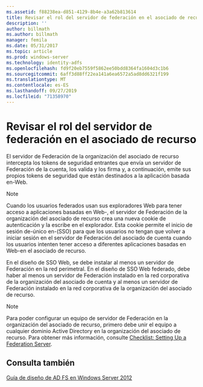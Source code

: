 ```yaml
---
ms.assetid: f88238ea-d851-4129-8b4e-a3a62b813614
title: Revisar el rol del servidor de federación en el asociado de recurso
description: ''
author: billmath
ms.author: billmath
manager: femila
ms.date: 05/31/2017
ms.topic: article
ms.prod: windows-server
ms.technology: identity-adfs
ms.openlocfilehash: fd9f20eb7559f5862ee50bdd8364fa1604d3c1b6
ms.sourcegitcommit: 6aff3d88ff22ea141a6ea6572a5ad8dd6321f199
ms.translationtype: MT
ms.contentlocale: es-ES
ms.lasthandoff: 09/27/2019
ms.locfileid: "71358970"
---
```

# <a name="review-the-role-of-the-federation-server-in-the-resource-partner"></a>Revisar el rol del servidor de federación en el asociado de recurso

El servidor de Federación de la organización del asociado de recurso intercepta los tokens de seguridad entrantes que envía un servidor de Federación de la cuenta, los valida y los firma y, a continuación, emite sus propios tokens de seguridad que están destinados a la aplicación basada en\-Web.  
  
> [!NOTE]  
> Cuando los usuarios federados usan sus exploradores Web para tener acceso a aplicaciones basadas en Web\-, el servidor de Federación de la organización del asociado de recurso crea una nueva cookie de autenticación y la escribe en el explorador. Esta cookie permite el inicio de sesión de\-único en\-\(SSO\) para que los usuarios no tengan que volver a iniciar sesión en el servidor de Federación del asociado de cuenta cuando los usuarios intenten tener acceso a diferentes aplicaciones basadas en Web\-en el asociado de recurso.  
  
En el diseño de SSO Web, se debe instalar al menos un servidor de Federación en la red perimetral. En el diseño de SSO Web federado, debe haber al menos un servidor de Federación instalado en la red corporativa de la organización del asociado de cuenta y al menos un servidor de Federación instalado en la red corporativa de la organización del asociado de recurso.  
  
> [!NOTE]  
> Para poder configurar un equipo de servidor de Federación en la organización del asociado de recurso, primero debe unir el equipo a cualquier dominio Active Directory en la organización del asociado de recurso. Para obtener más información, consulte [Checklist: Setting Up a Federation Server](../../ad-fs/deployment/Checklist--Setting-Up-a-Federation-Server.md).  
  
## <a name="see-also"></a>Consulta también
[Guía de diseño de AD FS en Windows Server 2012](AD-FS-Design-Guide-in-Windows-Server-2012.md)

